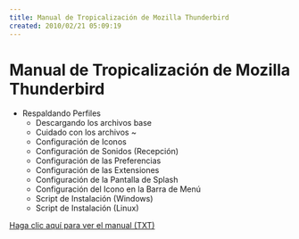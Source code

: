 ```yaml
---
title: Manual de Tropicalización de Mozilla Thunderbird
created: 2010/02/21 05:09:19
---
```


# Manual de Tropicalización de Mozilla Thunderbird

- Respaldando Perfiles
    - Descargando los archivos base
    - Cuidado con los archivos ~
    - Configuración de Iconos
    - Configuración de Sonidos (Recepción)
    - Configuración de las Preferencias
    - Configuración de las Extensiones
    - Configuración de la Pantalla de Splash
    - Configuración del Icono en la Barra de Menú
    - Script de Instalación (Windows)
    - Script de Instalación (Linux)

[Haga clic aquí para ver el manual (TXT)](https://www.olafrv.com/wp-content/uploads/2010/02/moz-tb-tropical-16092008.txt)